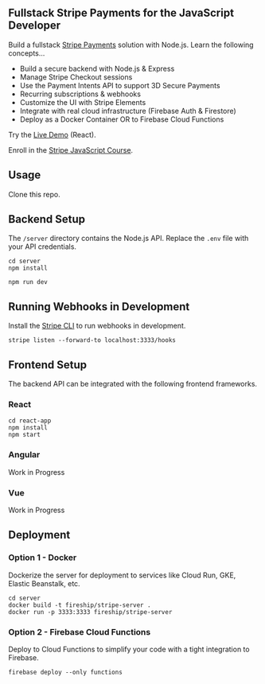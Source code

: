 ## Fullstack Stripe Payments for the JavaScript Developer

Build a fullstack [Stripe Payments](https://stripe.com/) solution with Node.js. Learn the following concepts...

- Build a secure backend with Node.js & Express
- Manage Stripe Checkout sessions
- Use the Payment Intents API to support 3D Secure Payments
- Recurring subscriptions & webhooks
- Customize the UI with Stripe Elements
- Integrate with real cloud infrastructure (Firebase Auth & Firestore)
- Deploy as a Docker Container OR to Firebase Cloud Functions


Try the [Live Demo](https://stripe-js-course.firebaseapp.com) (React). 

Enroll in the [Stripe JavaScript Course](https://fireship.io/courses/stripe-js). 

## Usage

Clone this repo. 

## Backend Setup

The `/server` directory contains the Node.js API. Replace the `.env` file with your API credentials. 

```
cd server
npm install

npm run dev
```

## Running Webhooks in Development

Install the [Stripe CLI](https://stripe.com/docs/stripe-cli) to run webhooks in development. 

```
stripe listen --forward-to localhost:3333/hooks
```


## Frontend Setup

The backend API can be integrated with the following frontend frameworks. 

### React

```
cd react-app
npm install
npm start
```

### Angular 

Work in Progress

### Vue 

Work in Progress

## Deployment

### Option 1 - Docker

Dockerize the server for deployment to services like Cloud Run, GKE, Elastic Beanstalk, etc. 


```
cd server
docker build -t fireship/stripe-server .
docker run -p 3333:3333 fireship/stripe-server 
```


### Option 2 - Firebase Cloud Functions

Deploy to Cloud Functions to simplify your code with a tight integration to Firebase. 

```
firebase deploy --only functions
```